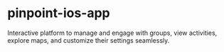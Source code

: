 # pinpoint-ios-app
Interactive platform to manage and engage with groups, view activities, explore maps, and customize their settings seamlessly.
